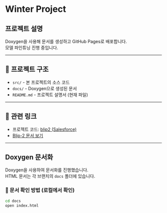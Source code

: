 # Winter Project

## 프로젝트 설명
Doxygen을 사용해 문서를 생성하고 GitHub Pages로 배포합니다.  
모델 파인튜닝 진행 중입니다.

---

## 📂 프로젝트 구조
- `src/` - 본 프로젝트의 소스 코드  
- `docs/` - Doxygen으로 생성된 문서  
- `README.md` - 프로젝트 설명서 (현재 파일)  

---

## 🔗 관련 링크
- 프로젝트 코드: [blip2 (Salesforce)](https://github.com/salesforce/LAVIS/tree/main/projects/blip2)   
- [Blip-2 문서 보기](https://seongwoo1255.github.io/winterproject/Blip-2/index.html)  

---

## Doxygen 문서화
Doxygen을 사용하여 문서화를 진행했습니다.  
HTML 문서는 각 브랜치의 `docs` 폴더에 있습니다.

### 📘 문서 확인 방법 (로컬에서 확인)
```bash
cd docs
open index.html
